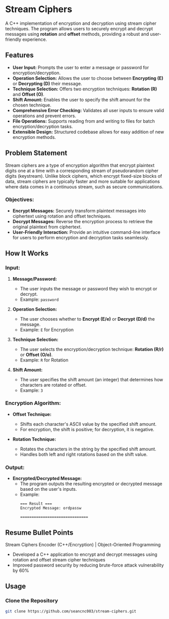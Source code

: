 # Stream Ciphers

A C++ implementation of encryption and decryption using stream cipher techniques. The program allows users to securely encrypt and decrypt messages using **rotation** and **offset** methods, providing a robust and user-friendly experience.

## Features

- **User Input:** Prompts the user to enter a message or password for encryption/decryption.
- **Operation Selection:** Allows the user to choose between **Encrypting (E)** or **Decrypting (D)** their message.
- **Technique Selection:** Offers two encryption techniques: **Rotation (R)** and **Offset (O)**.
- **Shift Amount:** Enables the user to specify the shift amount for the chosen technique.
- **Comprehensive Error Checking:** Validates all user inputs to ensure valid operations and prevent errors.
- **File Operations:** Supports reading from and writing to files for batch encryption/decryption tasks.
- **Extensible Design:** Structured codebase allows for easy addition of new encryption methods.

## Problem Statement

Stream ciphers are a type of encryption algorithm that encrypt plaintext digits one at a time with a corresponding stream of pseudorandom cipher digits (keystream). Unlike block ciphers, which encrypt fixed-size blocks of data, stream ciphers are typically faster and more suitable for applications where data comes in a continuous stream, such as secure communications.

### Objectives:

- **Encrypt Messages:** Securely transform plaintext messages into ciphertext using rotation and offset techniques.
- **Decrypt Messages:** Reverse the encryption process to retrieve the original plaintext from ciphertext.
- **User-Friendly Interaction:** Provide an intuitive command-line interface for users to perform encryption and decryption tasks seamlessly.

## How It Works

### Input:

1. **Message/Password:**
   - The user inputs the message or password they wish to encrypt or decrypt.
   - Example: `password`

2. **Operation Selection:**
   - The user chooses whether to **Encrypt (E/e)** or **Decrypt (D/d)** the message.
   - Example: `E` for Encryption

3. **Technique Selection:**
   - The user selects the encryption/decryption technique: **Rotation (R/r)** or **Offset (O/o)**.
   - Example: `R` for Rotation

4. **Shift Amount:**
   - The user specifies the shift amount (an integer) that determines how characters are rotated or offset.
   - Example: `3`

### Encryption Algorithm:

- **Offset Technique:**
  - Shifts each character's ASCII value by the specified shift amount.
  - For encryption, the shift is positive; for decryption, it is negative.
  
- **Rotation Technique:**
  - Rotates the characters in the string by the specified shift amount.
  - Handles both left and right rotations based on the shift value.

### Output:

- **Encrypted/Decrypted Message:**
  - The program outputs the resulting encrypted or decrypted message based on the user's inputs.
  - Example:
    ```
    === Result ===
    Encrypted Message: ordpassw
    
    ==============================
    ```

## Resume Bullet Points
Stream Ciphers Encoder (C++/Encryption) | Object-Oriented Programming      

* Developed a C++ application to encrypt and decrypt messages using rotation and offset stream cipher techniques
* Improved password security by reducing brute-force attack vulnerability by 60%


## Usage

### Clone the Repository

```bash
git clone https://github.com/seancnc003/stream-ciphers.git
